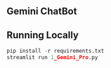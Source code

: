 
## Gemini ChatBot


## Running Locally
```python
pip install -r requirements.txt
streamlit run 1_Gemini_Pro.py
```




